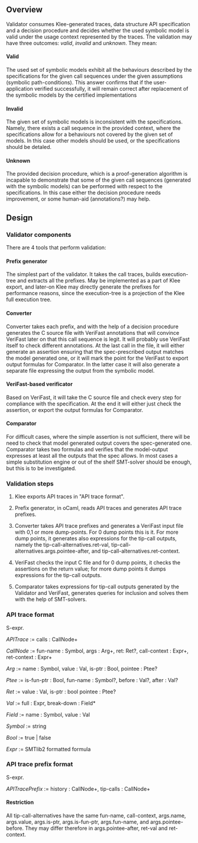 
## Overview
Validator consumes Klee-generated traces, data structure API specification and a decision procedure and decides whether the used symbolic model is valid under the usage context represented by the traces. The validation may have three outcomes: *valid*, *invalid* and *unknown*. They mean:

#### Valid
The used set of symbolic models exhibit all the behaviours described by the specifications for the given call sequences under the given assumptions (symbolic path-conditions). This answer confirms that if the user-application verified successfully, it will remain correct after replacement of the symbolic models by the certified implementations

#### Invalid
The given set of symbolic models is inconsistent with the specifications. Namely, there exists a call sequence in the provided context, where the specifications allow for a behaviours not covered by the given set of models. In this case other models should be used, or the specifications should be detaled.

#### Unknown
The provided decision procedure, which is a proof-generation algorithm is incapable to demonstrate that some of the given call sequences (generated with the symbolic models) can be performed with respect to the specifications. In this case either the decision procedure needs improvement, or some human-aid (annotations?) may help.

## Design

### Validator components

There are 4 tools that perform validation:

#### Prefix generator

The simplest part of the validator. It takes the call traces, builds execution-tree and extracts all the prefixes. May be implemented as a part of Klee export, and later-on Klee may directly generate the prefixes for performance reasons, since the execution-tree is a projection of the Klee full execution tree.

#### Converter

Converter takes each prefix, and with the help of a decision procedure generates the C source file with VeriFast annotations that will convince VeriFast later on that this call sequence is legit. It will probably use VeriFast itself to check different annotations. At the last call in the file, it will either generate an assertion ensuring that the spec-prescribed output matches the model generated one, or it will mark the point for the VeriFast to export output formulas for Comparator. In the latter case it will also generate a separate file expressing the output from the symbolic model.

#### VeriFast-based verificator

Based on VeriFast, it will take the C source file and check every step for compliance with the specification. At the end it will either just check the assertion, or export the output formulas for Comparator.

#### Comparator

For difficult cases, where the simple assertion is not sufficient, there will be need to check that model generated output covers the spec-generated one. Comparator takes two formulas and verifies that the model-output expresses at least all the outputs that the spec allows. In most cases a simple substitution engine or out of the shelf SMT-solver should be enough, but this is to be investigated.

### Validation steps

1. Klee exports API traces in "API trace format".

2. Prefix generator, in oCaml, reads API traces and generates API trace prefixes.

3. Converter takes API trace prefixes and generates a VeriFast input file with 0,1 or more dump-points. For 0 dump points this is it. For more dump points, it generates also expressions for the tip-call outputs, namely the tip-call-alternatives.ret-val, tip-call-alternatives.args.pointee-after, and tip-call-alternatives.ret-context.

4. VeriFast checks the input C file and for 0 dump points, it checks the assertions on the return value; for more dump points it dumps expressions for the tip-call outputs.

5. Comparator takes expressions for tip-call outputs generated by the Validator and VeriFast, generates queries for inclusion and solves them with the help of SMT-solvers.

### API trace format
S-expr.

*APITrace* := calls : CallNode+

*CallNode* := fun-name : Symbol, args : Arg+, ret: Ret?, call-context : Expr+, ret-context : Expr+

*Arg* := name : Symbol, value : Val, is-ptr : Bool, pointee : Ptee?

*Ptee* := is-fun-ptr : Bool, fun-name : Symbol?, before : Val?, after : Val?

*Ret* := value : Val, is-ptr : bool pointee : Ptee?

*Val* := full : Expr, break-down : Field*

*Field* := name : Symbol, value : Val

*Symbol* := string

*Bool* := true | false

*Expr* := SMTlib2 formatted formula

### API trace prefix format
S-expr.

*APITracePrefix* := history : CallNode+, tip-calls : CallNode+

#### Restriction

All tip-call-alternatives have the same fun-name, call-context, args.name, args.value, args.is-ptr, args.is-fun-ptr, args.fun-name, and args.pointee-before. They may differ therefore in args.pointee-after, ret-val and ret-context.


